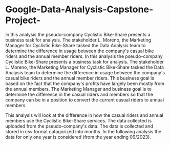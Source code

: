 # Google-Data-Analysis-Capstone-Project-
In this analysis the pseudo-company Cyclistic Bike-Share presents a business task for analysis. The stakeholder L. Moreno, the Marketing Manager for Cyclistic Bike-Share tasked the Data Analysis team to determine the difference in usage between the company's casual bike riders and the annual member riders. 
In this analysis the pseudo-company Cyclistic Bike-Share presents a business task for analysis. The stakeholder L. Moreno, the Marketing Manager for Cyclistic Bike-Share tasked the Data Analysis team to determine the difference in usage between the company's casual bike riders and the annual member riders. 
This business goal is based on the fact that the company's profits have largely been mostly from the annual members. The Marketing Manager and business goal is to determine the difference in the casual riders and members so that the company can be in a position to convert the current casual riders to annual members. 

This analysis will look at the difference in how the casual riders and annual members use the Cyclistic Bike-Share services. 
The data collected is uploaded from the pseudo-company's data. The data is collected and stored in csv format catagorized into months. 
In the following analysis the data for only one year is considered (from the year ending 09/2023).
